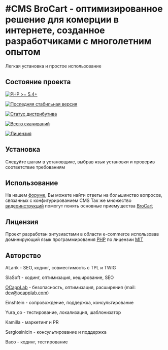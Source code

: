 #CMS BroCart - оптимизированное решение для комерции в интернете, созданное разработчиками с многолетним опытом
=================================
Легкая установка и простое использование

## Состояние проекта
[![PHP >= 5.4+](https://www.brocart.net/php.svg?style=flat)](https://php.net/)

[![Последняя стабильная версия](https://www.brocart.net/ver.svg?label=version&style=flat)](https://www.brocart.net/33-zavantazhyty/58-zavantazhyty-zbirku-brocart)

[![Статус дистрибутива](https://www.brocart.net/rel.svg?style=flat)](https://github.com/BroCart/BroCart-v3.1.5-MULTISTORE)

[![Всего скачиваний](https://www.brocart.net/downloads.svg?style=flat)](https://www.brocart.net)

[![Лицензия](https://www.brocart.net/lic.svg?style=flat)](https://ru.wikipedia.org/wiki/%D0%9B%D0%B8%D1%86%D0%B5%D0%BD%D0%B7%D0%B8%D1%8F_MIT)

## Установка

Следуйте шагам в установщике, выбрав язык установки и проверив соответствие требованиям

## Использование

На нашем [форуме][2], Вы можете найти ответы на большинство вопросов, связанных с конфигурированием CMS 
Так же множество [видеоинструкций][3] помогут понять основные приемущества [BroCart][6]

## Лицензия

Проект разработан энтузиастами в области e-commerce использовав доминирующий язык программирования [PHP][5] по лицензии [MIT][4]

## Авторство

ALarik - SEO, кодинг, совместимость с TPL и TWIG

SlaSoft - кодинг, оптимизация, кеширование, SEO

[OCappLab][1] - безопасность, оптимизация, расширения (mail: dev@ocapplab.com)

Einshtein - сопровождение, поддержка, консультирование

Yura_co - тестирование, локализация, шаблонизатор

Kamilla - маркетинг и PR

Sergiosinicin - консультирование и поддержка

Baco - кодинг, тестирование

[1]: https://ocapplab.com
[2]: https://forum.brocart.net
[3]: https://www.youtube.com/user/opencartua
[4]: https://ru.wikipedia.org/wiki/%D0%9B%D0%B8%D1%86%D0%B5%D0%BD%D0%B7%D0%B8%D1%8F_MIT
[5]: https://php.net
[6]: https://www.brocart.net
